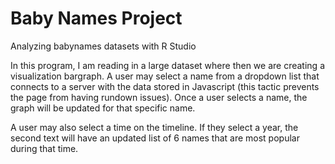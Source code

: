 # Baby Names Project
Analyzing babynames datasets with R Studio

In this program, I am reading in a large dataset where then we are creating a visualization bargraph. A user may select a name from a 
dropdown list that connects to a server with the data stored in Javascript (this tactic prevents the page from having rundown issues).
Once a user selects a name, the graph will be updated for that specific name.

A user may also select a time on the timeline. If they select a year, the second text will have an updated list of 6 names 
that are most popular during that time.
